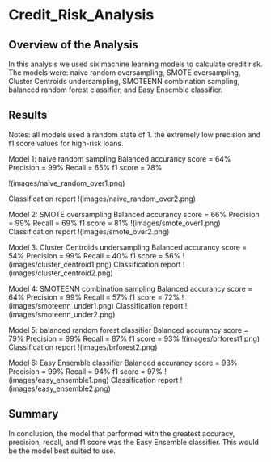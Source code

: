 # Credit_Risk_Analysis

## Overview of the Analysis
In this analysis we used six machine learning models to calculate credit risk. The models were:
naive random oversampling, SMOTE oversampling, Cluster Centroids undersampling, SMOTEENN combination sampling, balanced random forest classifier, and Easy Ensemble classifier.

## Results
Notes: all models used a random state of 1.
       the extremely low precision and f1 score values for high-risk loans.

Model 1: naive random sampling
Balanced accurancy score = 64%
Precision = 99%
Recall = 65%
f1 score = 78%

!(images/naive_random_over1.png)

Classification report
!(images/naive_random_over2.png)

Model 2: SMOTE oversampling
Balanced accurancy score = 66%
Precision = 99%
Recall = 69%
f1 score = 81%
!(images/smote_over1.png)
Classification report
!(images/smote_over2.png)

Model 3: Cluster Centroids undersampling
Balanced accurancy score = 54%
Precision = 99%
Recall = 40%
f1 score = 56%
!(images/cluster_centroid1.png)
Classification report
!(images/cluster_centroid2.png)

Model 4: SMOTEENN combination sampling
Balanced accurancy score = 64%
Precision = 99%
Recall = 57%
f1 score = 72%
!(images/smoteenn_under1.png)
Classification report
!(images/smoteenn_under2.png)

Model 5: balanced random forest classifier
Balanced accurancy score = 79%
Precision = 99%
Recall = 87%
f1 score = 93%
!(images/brforest1.png)
Classification report
!(images/brforest2.png)

Model 6: Easy Ensemble classifier
Balanced accurancy score = 93%
Precision = 99%
Recall = 94%
f1 score = 97%
!(images/easy_ensemble1.png)
Classification report
!(images/easy_ensemble2.png)

## Summary
In conclusion, the model that performed with the greatest accuracy, precision, recall, and f1 score was the Easy Ensemble classifier. This would be the model best suited to use.
